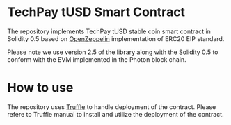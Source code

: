 # TechPay tUSD Smart Contract
The repository implements TechPay tUSD stable coin smart contract in Solidity 0.5
based on [OpenZeppelin](https://github.com/OpenZeppelin/openzeppelin-contracts) 
implementation of ERC20 EIP standard.

Please note we use version 2.5 of the library along with the Solidity 0.5 to conform 
with the EVM implemented in the Photon block chain.

# How to use
The repository uses [Truffle](https://www.trufflesuite.com/) to handle deployment 
of the contract. Please refere to Truffle manual to install and utilize 
the deployment of the contract.
